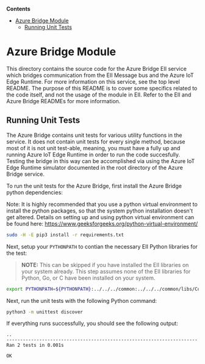 **Contents**

- [Azure Bridge Module](#azure-bridge-module)
  - [Running Unit Tests](#running-unit-tests)

Azure Bridge Module
=======================

This directory contains the source code for the Azure Bridge EII service
which bridges communication from the EII Message bus and the Azure IoT Edge
Runtime. For more information on this service, see the top level README. The
purpose of this README is to cover some specifics related to the code itself,
and not the usage of the module in EII. Refer to the EII and Azure Bridge
READMEs for more information.

## Running Unit Tests

The Azure Bridge contains unit tests for various utility functions in the
service. It does not contain unit tests for every single method, because most
of it is not unit test-able, meaning, you must have a fully up and running Azure
IoT Edge Runtime in order to run the code succesfully. Testing the bridge in
this way can be accomplished via using the Azure IoT Edge Runtime simulator
documented in the root directory of the Azure Bridge service.

To run the unit tests for the Azure Bridge, first install the Azure
Bridge python dependencies:

Note: It is highly recommended that you use a python virtual environment to
install the python packages, so that the system python installation doesn't
get altered. Details on setting up and using python virtual environment can
be found here: <https://www.geeksforgeeks.org/python-virtual-environment/>

```sh
sudo -H -E pip3 install -r requirements.txt
```

Next, setup your `PYTHONPATH` to contian the necessary EII Python libraries for
the test:

> **NOTE:** This can be skipped if you have installed the EII libraries on your
> system already. This step assumes none of the EII libraries for Python, Go,
> or C have been installed on your system.

```sh
export PYTHONPATH=${PYTHONPATH}:../../../common:../../../common/libs/ConfigManager/python
```

Next, run the unit tests with the following Python command:

```sh
python3 -m unittest discover
```

If everything runs successfully, you should see the following output:

```
..
----------------------------------------------------------------------
Ran 2 tests in 0.001s

OK
```
